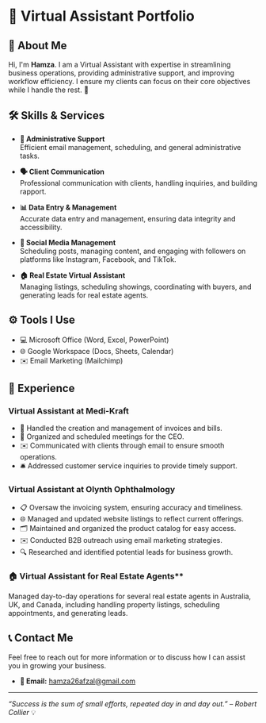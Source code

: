 # 💼 Virtual Assistant Portfolio

## 👋 About Me

Hi, I'm **Hamza**. I am a Virtual Assistant with expertise in streamlining business operations, providing administrative support, and improving workflow efficiency. I ensure my clients can focus on their core objectives while I handle the rest. 💪

## 🛠️ Skills & Services

- **📧 Administrative Support**  
  Efficient email management, scheduling, and general administrative tasks.
  
- **🗣️ Client Communication**  
  Professional communication with clients, handling inquiries, and building rapport.
  
- **📊 Data Entry & Management**  
  Accurate data entry and management, ensuring data integrity and accessibility.
  
- **📱 Social Media Management**  
  Scheduling posts, managing content, and engaging with followers on platforms like Instagram, Facebook, and TikTok.

- **🏠 Real Estate Virtual Assistant**  
  Managing listings, scheduling showings, coordinating with buyers, and generating leads for real estate agents.

## ⚙️ Tools I Use

- 💻 Microsoft Office (Word, Excel, PowerPoint)
- 🌐 Google Workspace (Docs, Sheets, Calendar)
- ✉️ Email Marketing (Mailchimp)

## 💼 Experience

### Virtual Assistant at Medi-Kraft
- 📄 Handled the creation and management of invoices and bills.
- 📅 Organized and scheduled meetings for the CEO.
- ✉️ Communicated with clients through email to ensure smooth operations.
- 🛎️ Addressed customer service inquiries to provide timely support.

### Virtual Assistant at Olynth Ophthalmology
- 📋 Oversaw the invoicing system, ensuring accuracy and timeliness.
- 🌐 Managed and updated website listings to reflect current offerings.
- 🗂️ Maintained and organized the product catalog for easy access.
- ✉️ Conducted B2B outreach using email marketing strategies.
- 🔍 Researched and identified potential leads for business growth.


### 🏠 Virtual Assistant for Real Estate Agents**  
  Managed day-to-day operations for several real estate agents in Australia, UK, and Canada, including handling property listings, scheduling appointments, and generating leads.

## 📞 Contact Me

Feel free to reach out for more information or to discuss how I can assist you in growing your business.

- **📧 Email:** hamza26afzal@gmail.com

---

_“Success is the sum of small efforts, repeated day in and day out.” – Robert Collier_ 💡
